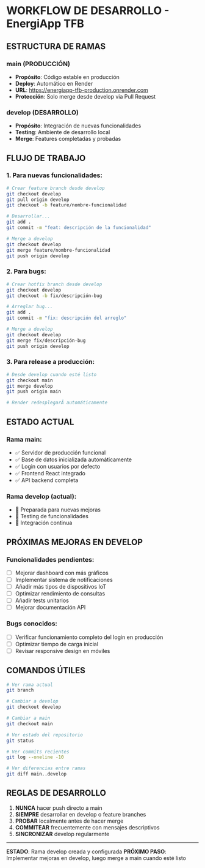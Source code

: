 # WORKFLOW DE DESARROLLO - EnergiApp TFB

## ESTRUCTURA DE RAMAS

### main (PRODUCCIÓN)
- **Propósito**: Código estable en producción
- **Deploy**: Automático en Render
- **URL**: https://energiapp-tfb-production.onrender.com
- **Protección**: Solo merge desde develop via Pull Request

### develop (DESARROLLO)
- **Propósito**: Integración de nuevas funcionalidades
- **Testing**: Ambiente de desarrollo local
- **Merge**: Features completadas y probadas

## FLUJO DE TRABAJO

### 1. Para nuevas funcionalidades:
```bash
# Crear feature branch desde develop
git checkout develop
git pull origin develop
git checkout -b feature/nombre-funcionalidad

# Desarrollar...
git add .
git commit -m "feat: descripción de la funcionalidad"

# Merge a develop
git checkout develop
git merge feature/nombre-funcionalidad
git push origin develop
```

### 2. Para bugs:
```bash
# Crear hotfix branch desde develop
git checkout develop
git checkout -b fix/descripción-bug

# Arreglar bug...
git add .
git commit -m "fix: descripción del arreglo"

# Merge a develop
git checkout develop
git merge fix/descripción-bug
git push origin develop
```

### 3. Para release a producción:
```bash
# Desde develop cuando esté listo
git checkout main
git merge develop
git push origin main

# Render redesplegarĂ automáticamente
```

## ESTADO ACTUAL

### Rama main:
- ✅ Servidor de producción funcional
- ✅ Base de datos inicializada automáticamente
- ✅ Login con usuarios por defecto
- ✅ Frontend React integrado
- ✅ API backend completa

### Rama develop (actual):
- 🔄 Preparada para nuevas mejoras
- 🔄 Testing de funcionalidades
- 🔄 Integración continua

## PRÓXIMAS MEJORAS EN DEVELOP

### Funcionalidades pendientes:
- [ ] Mejorar dashboard con más gráficos
- [ ] Implementar sistema de notificaciones
- [ ] Añadir más tipos de dispositivos IoT
- [ ] Optimizar rendimiento de consultas
- [ ] Añadir tests unitarios
- [ ] Mejorar documentación API

### Bugs conocidos:
- [ ] Verificar funcionamiento completo del login en producción
- [ ] Optimizar tiempo de carga inicial
- [ ] Revisar responsive design en móviles

## COMANDOS ÚTILES

```bash
# Ver rama actual
git branch

# Cambiar a develop
git checkout develop

# Cambiar a main
git checkout main

# Ver estado del repositorio
git status

# Ver commits recientes
git log --oneline -10

# Ver diferencias entre ramas
git diff main..develop
```

## REGLAS DE DESARROLLO

1. **NUNCA** hacer push directo a main
2. **SIEMPRE** desarrollar en develop o feature branches
3. **PROBAR** localmente antes de hacer merge
4. **COMMITEAR** frecuentemente con mensajes descriptivos
5. **SINCRONIZAR** develop regularmente

---

**ESTADO**: Rama develop creada y configurada
**PRÓXIMO PASO**: Implementar mejoras en develop, luego merge a main cuando esté listo
